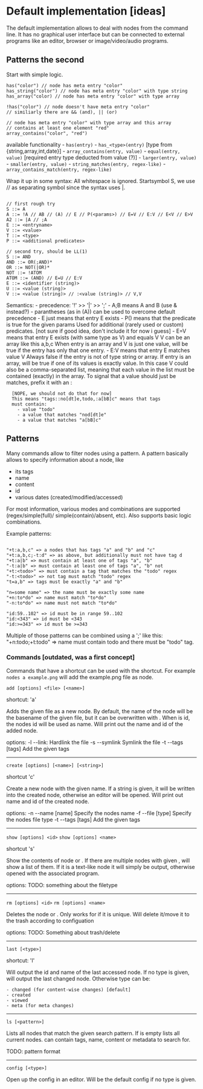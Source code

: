# Default implementation [ideas]

The default implementation allows to deal with nodes from the command line.
It has no graphical user interface but can be connected to external programs
like an editor, browser or image/video/audio programs.

## Patterns the second

Start with simple logic.

```
has("color") // node has meta entry "color"
has_string("color") // node has meta entry "color" with type string
has_array("color) // node has meta entry "color" with type array

!has("color") // node doesn't have meta entry "color"
// similiarly there are && (and), || (or)

// node has meta entry "color" with type array and this array
// contains at least one element "red"
array_contains("color", "red")
```

available functionality
	- `has(entry)`
	- `has_<type>(entry)` [type from {string,array,int,date}]
	- `array_contains(entry, value)`
	- `equal(entry, value)` [required entry type deducted from value (?)]
	- `larger(entry, value)`
	- `smaller(entry, value)`
	- `string_matches(entry, regex-like)`
	- `array_contains_match(entry, regex-like)`

Wrap it up in some syntax:
All whitespace is ignored.
Startsymbol S, we use // as separating symbol since the syntax uses |.

```

// first rough try
S ::= A
A ::= !A // AB // (A) // E // P(<params>) // E=V // E:V // E<V // E>V
A2 ::= |A // ;A
E ::= <entryname>
V ::= <value>
T ::= <type>
P ::= <additional predicates>

// second try, should be LL(1)
S ::= AND
AND ::= OR(;AND)*
OR ::= NOT(|OR)*
NOT ::= !ATOM
ATOM ::= (AND) // E=U // E:V
E ::= <identifier (string)>
U ::= <value (string)>
V ::= <value (string)> // :<value (string)> // V,V

```

Semantics:
	- precedence: '!' >> '|' >> ';'
	- A;B means A and B (use & instead?)
	- parantheses (as in (A)) can be used to overcome default precedence
	- E just means that entry E exists
	- P(<params>) means that the predicate is true for the given params
	  Used for additional (rarely used or custom) predicates.
	  [not sure if good idea, don't include it for now i guess]
	- E=V means that entry E exists (with same type as V) and equals V
	  V can be an array like this a,b,c
	  When entry is an array and V is just one value, will be true
	  if the entry has only that one entry.
	- E:V means that entry E matches value V
	  Always false if the entry is not of type string or array.
	  If entry is an array, will be true if one of its values
	  is exactly value. In this case V could also be a comma-separated
	  list, meaning that each value in the list must be contained
	  (exactly) in the array. To signal that a value should just be
	  matches, prefix it with an :

	  [NOPE, we should not do that for now]
	  This means "tags::no[dt]e,todo,:a[bB]c" means that tags
	  must contain:
	  	- value "todo"
		- a value that matches "nod[dt]e"
		- a value that matches "a[bB]c"

## Patterns

Many commands allow to filter nodes using a pattern.
A pattern basically allows to specify information about a node, like

 - its tags
 - name
 - content
 - id
 - various dates (created/modified/accessed)

For most information, various modes and combinations are supported
(regex/simple(full)/ simple(contain)/absent, etc).
Also supports basic logic combinations.

Example patterns:

```

"+t:a,b,c" => a nodes that has tags "a" and "b" and "c"
"+t:a,b,c;-t:d" => as above, but additionally must not have tag d
"+t:a|b" => must contain at least one of tags "a", "b"
"-t:a|b" => must contain at least one of tags "a", "b" not
"+t:<todo>" => must contain a tag that matches the "todo" regex
"-t:<todo>" => not tag must match "todo" regex
"t=a,b" => tags must be exactly "a" and "b"

"n=some name" => the name must be exactly some name
"+n:to*do" => name must match "to*do"
"-n:to*do" => name must not match "to*do"

"id:59..102" => id must be in range 59..102
"id:<343" => id must be <343
"id:>=343" => id must be >=343

```

Multiple of those patterns can be combined using a ';' like this:
"+n:todo;+t:todo" => name must contain todo and there must be "todo" tag.

### Commands [outdated, was a first concept]

Commands that have a shortcut can be used with the shortcut.
For example `nodes a example.png` will add the example.png file
as node.

`add [options] <file> [<name>]`

shortcut: 'a'

Adds the given file as a new node.
By default, the name of the node will be the basename of
the given file, but it can be overwritten with <name>.
When <name> is id, the nodes id will be used as name.
Will print out the name and id of the added node.

options:
	-l --link:					Hardlink the file
	-s --symlink				Symlink the file
	-t --tags		[tags]		Add the given tags

---

`create [options] [<name>] [<string>]`

shortcut 'c'

Create a new node with the given name.
If a string is given, it will be written into the created node,
otherwise an editor will be opened.
Will print out name and id of the created node.

options:
	-n --name		[name]		Specify the nodes name
	-f --file		[type]		Specify the nodes file type
	-t --tags		[tags]		Add the given tags

---

`show [options] <id>`
`show [options] <name>`

shortcut 's'

Show the contents of node <id> or <name>.
If there are multiple nodes with given <name>, will show
a list of them.
If it is a text-like node it will simply be output, otherwise
opened with the associated program.

options:
	TODO: something about the filetype

---

`rm [options] <id>`
`rm [options] <name>`

Deletes the node <id> or <name>.
Only works for <name> if it is unique.
Will delete it/move it to the trash according to configuation

options:
	TODO: Something about trash/delete

---

`last [<type>]`

shortcut: 'l'

Will output the id and name of the last accessed node.
If no type is given, will output the last changed node.
Otherwise type can be:

	- changed (for content-wise changes) [default]
	- created
	- viewed
	- meta (for meta changes)

---

`ls [<pattern>]`

Lists all nodes that match the given search pattern.
If <pattern> is empty lists all current nodes.
<pattern> can contain tags, name, content or
metadata to search for.

TODO: pattern format

---

`config [<type>]`

Open up the config in an editor.
Will be the default config if no type is given.

